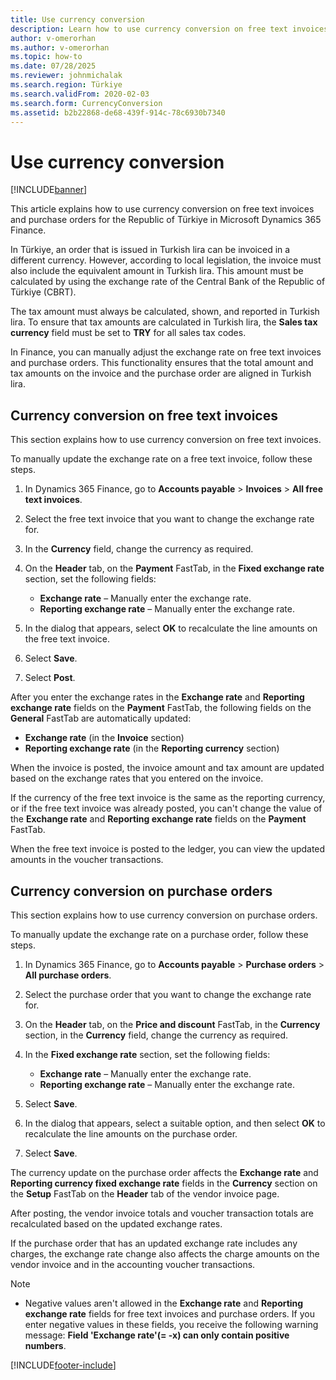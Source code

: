 ```yaml
---
title: Use currency conversion
description: Learn how to use currency conversion on free text invoices and purchase orders for the Republic of Türkiye in Microsoft Dynamics 365 Finance. 
author: v-omerorhan 
ms.author: v-omerorhan 
ms.topic: how-to
ms.date: 07/28/2025 
ms.reviewer: johnmichalak
ms.search.region: Türkiye 
ms.search.validFrom: 2020-02-03 
ms.search.form: CurrencyConversion 
ms.assetid: b2b22868-de68-439f-914c-78c6930b7340
---
```


# Use currency conversion

[!INCLUDE[banner](../../includes/banner.md)]

This article explains how to use currency conversion on free text invoices and purchase orders for the Republic of Türkiye in Microsoft Dynamics 365 Finance. 

In Türkiye, an order that is issued in Turkish lira can be invoiced in a different currency. However, according to local legislation, the invoice must also include the equivalent amount in Turkish lira. This amount must be calculated by using the exchange rate of the Central Bank of the Republic of Türkiye (CBRT).

The tax amount must always be calculated, shown, and reported in Turkish lira. To ensure that tax amounts are calculated in Turkish lira, the **Sales tax currency** field must be set to **TRY** for all sales tax codes.

In Finance, you can manually adjust the exchange rate on free text invoices and purchase orders. This functionality ensures that the total amount and tax amounts on the invoice and the purchase order are aligned in Turkish lira.

## Currency conversion on free text invoices

This section explains how to use currency conversion on free text invoices.

To manually update the exchange rate on a free text invoice, follow these steps.

1. In Dynamics 365 Finance, go to **Accounts payable** \> **Invoices** \> **All free text invoices**.
1. Select the free text invoice that you want to change the exchange rate for.
1. In the **Currency** field, change the currency as required.
1. On the **Header** tab, on the **Payment** FastTab, in the **Fixed exchange rate** section, set the following fields:

    - **Exchange rate** – Manually enter the exchange rate.
    - **Reporting exchange rate** – Manually enter the exchange rate.

1. In the dialog that appears, select **OK** to recalculate the line amounts on the free text invoice.
1. Select **Save**.
1. Select **Post**.

After you enter the exchange rates in the **Exchange rate** and **Reporting exchange rate** fields on the **Payment** FastTab, the following fields on the **General** FastTab are automatically updated:

- **Exchange rate** (in the **Invoice** section)
- **Reporting exchange rate** (in the **Reporting currency** section)

When the invoice is posted, the invoice amount and tax amount are updated based on the exchange rates that you entered on the invoice.

If the currency of the free text invoice is the same as the reporting currency, or if the free text invoice was already posted, you can't change the value of the **Exchange rate** and **Reporting exchange rate** fields on the **Payment** FastTab.

When the free text invoice is posted to the ledger, you can view the updated amounts in the voucher transactions.

## Currency conversion on purchase orders

This section explains how to use currency conversion on purchase orders.

To manually update the exchange rate on a purchase order, follow these steps.

1. In Dynamics 365 Finance, go to **Accounts payable** \> **Purchase orders** \> **All purchase orders**.
1. Select the purchase order that you want to change the exchange rate for.
1. On the **Header** tab, on the **Price and discount** FastTab, in the **Currency** section, in the **Currency** field, change the currency as required.
1. In the **Fixed exchange rate** section, set the following fields:

    - **Exchange rate** – Manually enter the exchange rate.
    - **Reporting exchange rate** – Manually enter the exchange rate.

1. Select **Save**.
1. In the dialog that appears, select a suitable option, and then select **OK** to recalculate the line amounts on the purchase order.
1. Select **Save**.

The currency update on the purchase order affects the **Exchange rate** and **Reporting currency fixed exchange rate** fields in the **Currency** section on the **Setup** FastTab on the **Header** tab of the vendor invoice page.  

After posting, the vendor invoice totals and voucher transaction totals are recalculated based on the updated exchange rates.

If the purchase order that has an updated exchange rate includes any charges, the exchange rate change also affects the charge amounts on the vendor invoice and in the accounting voucher transactions.

> [!NOTE]
> - Negative values aren't allowed in the **Exchange rate** and **Reporting exchange rate** fields for free text invoices and purchase orders. If you enter negative values in these fields, you receive the following warning message: **Field 'Exchange rate'(= -x) can only contain positive numbers**.

[!INCLUDE[footer-include](../../../includes/footer-banner.md)]
